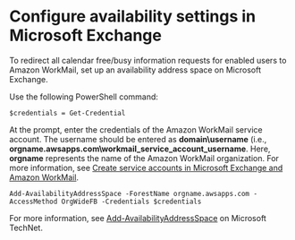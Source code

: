# Configure availability settings in Microsoft Exchange<a name="enable_interop_ms"></a>

To redirect all calendar free/busy information requests for enabled users to Amazon WorkMail, set up an availability address space on Microsoft Exchange\.

Use the following PowerShell command:

```
$credentials = Get-Credential
```

At the prompt, enter the credentials of the Amazon WorkMail service account\. The username should be entered as **domain\\username** \(i\.e\., **orgname\.awsapps\.com\\workmail\_service\_account\_username**\. Here, **orgname** represents the name of the Amazon WorkMail organization\. For more information, see [Create service accounts in Microsoft Exchange and Amazon WorkMail](interoperability.md#create-serviceacct)\.

```
Add-AvailabilityAddressSpace -ForestName orgname.awsapps.com -AccessMethod OrgWideFB -Credentials $credentials
```

For more information, see [Add\-AvailabilityAddressSpace](https://technet.microsoft.com/en-us/library/bb124122.aspx) on Microsoft TechNet\.
